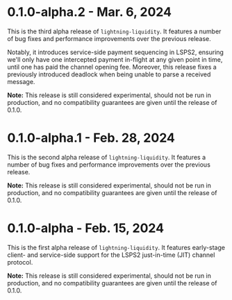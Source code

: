 # 0.1.0-alpha.2 - Mar. 6, 2024
This is the third alpha release of `lightning-liquidity`. It features
a number of bug fixes and performance improvements over the previous release.

Notably, it introduces service-side payment sequencing in LSPS2, ensuring
we'll only have one intercepted payment in-flight at any given point in time,
until one has paid the channel opening fee. Moreover, this release fixes a
previously introduced deadlock when being unable to parse a received message.

**Note:** This release is still considered experimental, should not be run in
production, and no compatibility guarantees are given until the release of 0.1.0.

# 0.1.0-alpha.1 - Feb. 28, 2024
This is the second alpha release of `lightning-liquidity`. It features
a number of bug fixes and performance improvements over the previous release.

**Note:** This release is still considered experimental, should not be run in
production, and no compatibility guarantees are given until the release of 0.1.0.

# 0.1.0-alpha - Feb. 15, 2024
This is the first alpha release of `lightning-liquidity`. It features
early-stage client- and service-side support for the LSPS2 just-in-time (JIT)
channel protocol.

**Note:** This release is still considered experimental, should not be run in
production, and no compatibility guarantees are given until the release of 0.1.0.
